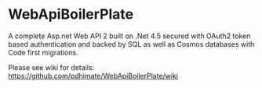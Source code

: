 # WebApiBoilerPlate
A complete Asp.net Web API 2 built on .Net 4.5 secured with OAuth2 token based authentication and backed by SQL as well as Cosmos databases with Code first migrations.

Please see wiki for details: https://github.com/pdhimate/WebApiBoilerPlate/wiki
